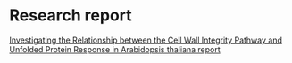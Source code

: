 # Research report 

[Investigating the Relationship between the Cell Wall Integrity Pathway and Unfolded Protein Response in Arabidopsis thaliana report](https://docs.google.com/document/d/1LMkneIrE6PeeP807Cxh1mwAMKyqmNZ66/edit)
